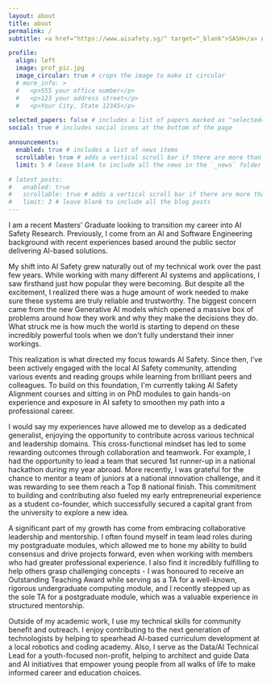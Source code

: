 ```yaml
---
layout: about
title: about
permalink: /
subtitle: <a href="https://www.aisafety.sg/" target="_blank">SASH</a> AI Safety Research. NUS MSc Business Analytics.

profile:
  align: left
  image: prof_pic.jpg
  image_circular: true # crops the image to make it circular
  # more_info: >
  #   <p>555 your office number</p>
  #   <p>123 your address street</p>
  #   <p>Your City, State 12345</p>

selected_papers: false # includes a list of papers marked as "selected={true}"
social: true # includes social icons at the bottom of the page

announcements:
  enabled: true # includes a list of news items
  scrollable: true # adds a vertical scroll bar if there are more than 3 news items
  limit: 5 # leave blank to include all the news in the `_news` folder

# latest_posts:
#   enabled: true
#   scrollable: true # adds a vertical scroll bar if there are more than 3 new posts items
#   limit: 3 # leave blank to include all the blog posts
---
```

I am a recent Masters' Graduate looking to transition my career into AI Safety Research. Previously, I come from an AI and Software Engineering background with recent experiences based around the public sector delivering AI-based solutions.

My shift into AI Safety grew naturally out of my technical work over the past few years. While working with many different AI systems and applications, I saw firsthand just how popular they were becoming. But despite all the excitement, I realized there was a huge amount of work needed to make sure these systems are truly reliable and trustworthy. The biggest concern came from the new Generative AI models which opened a massive box of problems around how they work and why they make the decisions they do. What struck me is how much the world is starting to depend on these incredibly powerful tools when we don't fully understand their inner workings.

This realization is what directed my focus towards AI Safety. Since then, I’ve been actively engaged with the local AI Safety community, attending various events and reading groups while learning from brilliant peers and colleagues. To build on this foundation, I'm currently taking AI Safety Alignment courses and sitting in on PhD modules to gain hands-on experience and exposure in AI safety to smoothen my path into a professional career.

I would say my experiences have allowed me to develop as a dedicated generalist, enjoying the opportunity to contribute across various technical and leadership domains. This cross-functional mindset has led to some rewarding outcomes through collaboration and teamwork. For example, I had the opportunity to lead a team that secured 1st runner-up in a national hackathon during my year abroad. More recently, I was grateful for the chance to mentor a team of juniors at a national innovation challenge, and it was rewarding to see them reach a Top 8 national finish. This commitment to building and contributing also fueled my early entrepreneurial experience as a student co-founder, which successfully secured a capital grant from the university to explore a new idea.

A significant part of my growth has come from embracing collaborative leadership and mentorship. I often found myself in team lead roles during my postgraduate modules, which allowed me to hone my ability to build consensus and drive projects forward, even when working with members who had greater professional experience. I also find it incredibly fulfilling to help others grasp challenging concepts - I was honoured to receive an Outstanding Teaching Award while serving as a TA for a well-known, rigorous undergraduate computing module, and I recently stepped up as the sole TA for a postgraduate module, which was a valuable experience in structured mentorship.

Outside of my academic work, I use my technical skills for community benefit and outreach. I enjoy contributing to the next generation of technologists by helping to spearhead AI-based curriculum development at a local robotics and coding academy. Also, I serve as the Data/AI Technical Lead for a youth-focused non-profit, helping to architect and guide Data and AI initiatives that empower young people from all walks of life to make informed career and education choices.


<!-- Put your address / P.O. box / other info right below your picture. You can also disable any of these elements by editing `profile` property of the YAML header of your `_pages/about.md`. Edit `_bibliography/papers.bib` and Jekyll will render your [publications page](/al-folio/publications/) automatically. -->
